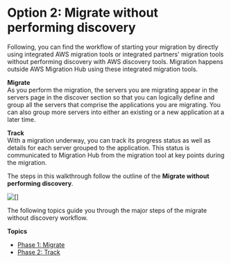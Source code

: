 # Option 2: Migrate without performing discovery<a name="migrate-walkthroughs"></a>

Following, you can find the workflow of starting your migration by directly using integrated AWS migration tools or integrated partners' migration tools without performing discovery with AWS discovery tools\. Migration happens outside AWS Migration Hub using these integrated migration tools\.

**Migrate**  
As you perform the migration, the servers you are migrating appear in the servers page in the discover section so that you can logically define and group all the servers that comprise the applications you are migrating\. You can also group more servers into either an existing or a new application at a later time\.

**Track**  
With a migration underway, you can track its progress status as well as details for each server grouped to the application\. This status is communicated to Migration Hub from the migration tool at key points during the migration\.

The steps in this walkthrough follow the outline of the **Migrate without performing discovery**\.

![\[\]](http://docs.aws.amazon.com/migrationhub/latest/ug/images/mhub-workflow-2.png)

The following topics guide you through the major steps of the migrate without discovery workflow\.

**Topics**
+ [Phase 1: Migrate](migrate-wt-migrate.md)
+ [Phase 2: Track](migrate-wt-track.md)